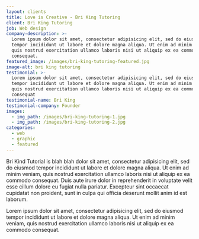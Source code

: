 ```yaml
---
layout: clients
title: Love is Creative - Bri King Tutoring
client: Bri King Tutoring
job: Web design
company-description: >-
  Lorem ipsum dolor sit amet, consectetur adipisicing elit, sed do eiusmod
  tempor incididunt ut labore et dolore magna aliqua. Ut enim ad minim veniam,
  quis nostrud exercitation ullamco laboris nisi ut aliquip ex ea commodo
  consequat.
featured_image: /images/bri-king-tutoring-featured.jpg
image-alt: bri king tutoring
testimonial: >-
  Lorem ipsum dolor sit amet, consectetur adipisicing elit, sed do eiusmod
  tempor incididunt ut labore et dolore magna aliqua. Ut enim ad minim veniam,
  quis nostrud exercitation ullamco laboris nisi ut aliquip ex ea commodo
  consequat
testimonial-name: Bri King
testimonial-company: Founder
images:
  - img_path: /images/bri-king-tutoring-1.jpg
  - img_path: /images/bri-king-tutoring-2.jpg
categories:
  - web
  - graphic
  - featured
---
```



Bri Kind Tutorial is blah blah dolor sit amet, consectetur adipisicing elit, sed do eiusmod tempor incididunt ut labore et dolore magna aliqua. Ut enim ad minim veniam, quis nostrud exercitation ullamco laboris nisi ut aliquip ex ea commodo consequat. Duis aute irure dolor in reprehenderit in voluptate velit esse cillum dolore eu fugiat nulla pariatur. Excepteur sint occaecat cupidatat non proident, sunt in culpa qui officia deserunt mollit anim id est laborum.

Lorem ipsum dolor sit amet, consectetur adipisicing elit, sed do eiusmod tempor incididunt ut labore et dolore magna aliqua. Ut enim ad minim veniam, quis nostrud exercitation ullamco laboris nisi ut aliquip ex ea commodo consequat.

